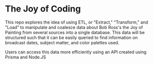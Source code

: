 # The Joy of Coding

This repo explores the idea of using ETL, or "Extract," "Transform," and "Load" to manipulate and coalesce data about Bob Ross's the Joy of Painting from several sources into a single database. This data will be structured such that it can be easily queried to find information on broadcast dates, subject matter, and color palettes used.

Users can access this data more efficiently using an API created using Prisma and Node.JS
